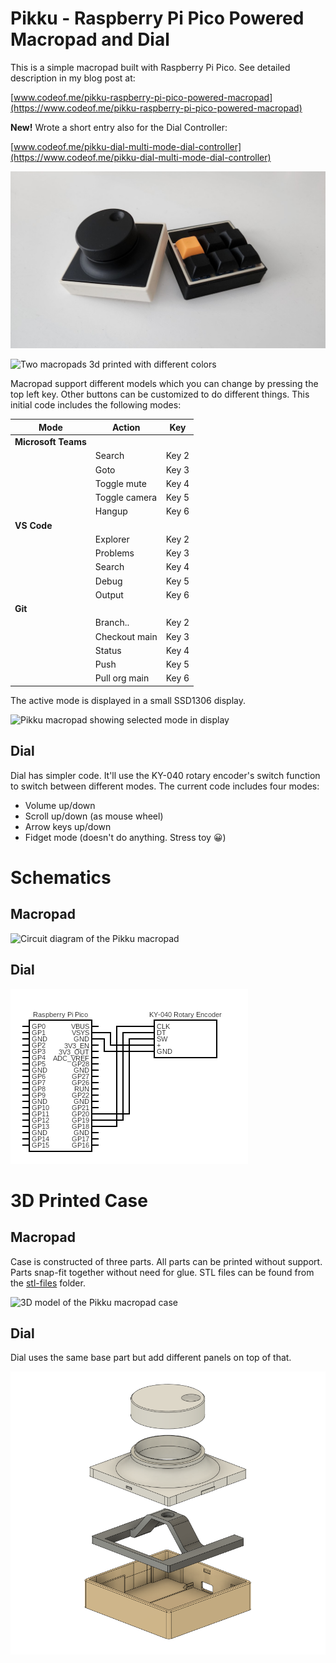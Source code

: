 # Pikku - Raspberry Pi Pico Powered Macropad and Dial

This is a simple macropad built with Raspberry Pi Pico. See detailed description in my blog post at:

[www.codeof.me/pikku-raspberry-pi-pico-powered-macropad](https://www.codeof.me/pikku-raspberry-pi-pico-powered-macropad)

**New!** Wrote a short entry also for the Dial Controller:

[www.codeof.me/pikku-dial-multi-mode-dial-controller](https://www.codeof.me/pikku-dial-multi-mode-dial-controller)

![Pikku Dial and Macropad](docs/Pikku_Dial_and_Macropad.jpeg)

![Two macropads 3d printed with different colors](docs/Pikku_stack.jpg)

Macropad support different models which you can change by pressing the top left key. Other buttons can be customized to do different things. This initial code includes the following modes:

| Mode | Action | Key |
|---|---|---|
| **Microsoft Teams** | | |
| | Search | Key 2 |
| | Goto |       Key 3 |
| | Toggle mute | Key 4 |
| | Toggle camera | Key 5 |
| | Hangup | Key 6 |
| **VS Code** | | |
| | Explorer | Key 2 |
| | Problems | Key 3 |
| | Search | Key 4 |
| | Debug | Key 5 |
| | Output | Key 6 |
| **Git** | | |
| | Branch.. | Key 2 |
| | Checkout main | Key 3 |
| | Status | Key 4 |
| | Push | Key 5 |
| | Pull org main | Key 6 |

The active mode is displayed in a small SSD1306 display.

![Pikku macropad showing selected mode in display](docs/Pikku_display.jpg)

## Dial

Dial has simpler code. It'll use the KY-040 rotary encoder's switch function to switch between different modes. The current code includes four modes:

- Volume up/down
- Scroll up/down (as mouse wheel)
- Arrow keys up/down
- Fidget mode (doesn't do anything. Stress toy 😀)

# Schematics

## Macropad

![Circuit diagram of the Pikku macropad](docs/Pikku_circuit.png)

## Dial

![Circuit diagram of the Pikku Dial](docs/Pikku_Dial_circuit.png)

# 3D Printed Case

## Macropad

Case is constructed of three parts. All parts can be printed without support. Parts snap-fit together without need for glue. STL files can be found from the [stl-files](stl-files/) folder.

![3D model of the Pikku macropad case](docs/Pikku_3D_case.png)

## Dial

Dial uses the same base part but add different panels on top of that.

![3D model of the Pikku Dial case](docs/Pikku_Dial_stack.png)